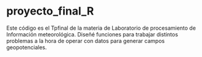 # proyecto_final_R

Este código es el Tpfinal de la materia de Laboratorio de procesamiento de Información meteorológica. Diseñé funciones para trabajar distintos problemas a la hora de operar con datos para generar campos geopotenciales.
